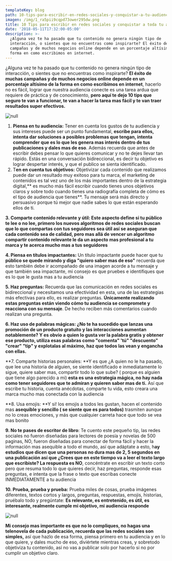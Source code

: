 ```yaml
---
templateKey: blog
path: 10-tips-para-escribir-en-redes-sociales-y-conquistar-a-tu-audiencia
imagen: /img/1_ra5pii9cqpd73ower295dw.png
title: 10 Tips para escribir en redes sociales y conquistar a toda tu audiencia
date: '2018-05-11T17:32:00-05:00'
description: >-
  ¿Alguna vez te ha pasado que tu contenido no genera ningún tipo de
  interacción, o sientes que no encuentras como inspirarte? El éxito de muchas
  campañas y de muchos negocios online depende en un porcentaje altísimo de la
  forma en como escribimos en internet.
---
```

¿Alguna vez te ha pasado que tu contenido no genera ningún tipo de interacción, o sientes que no encuentras como inspirarte? **El éxito de muchas campañas y de muchos negocios online depende en un porcentaje altísimo de la forma en como escribimos en internet**, hacerlo no es fácil, lograr que nuestra audiencia conecte es una tarea ardua que requiere de práctica y de conocimiento, **pero aquí te dejo 10 tips que seguro te van a funcionar, te van a hacer la tarea mas fácil y te van traer resultados super efectivos.**

![null](/img/1_ra5pii9cqpd73ower295dw.png)

1. **Piensa en tu audiencia:** Tener en cuenta los gustos de tu audiencia y sus intereses puede ser un punto fundamental, **escribe para ellos, intenta dar soluciones a posibles problemas que tengan, intenta comprender que es lo que les genera mas interés dentro de tus publicaciones y dales mas de eso**. Además recuerda que antes de escribir debes pensar lo que quieres comunicar y no te dejes llevar tan rápido. Estás en una conversación bidireccional, es decir tu objetivo es lograr despertar interés, y que el publico se sienta identificado.
2. T**en en cuenta tus objetivos:** Objetivizar cada contenido que realizamos puede dar un resultado muy exitoso para tu marca, el marketing de contenidos es tal vez uno de los más importantes dentro de la estrategia digital,** es mucho más fácil escribir cuando tienes unos objetivos claros y sobre todo cuando tienes una radiografía completa de cómo es el tipo de audiencia que tienes**. Tu mensaje será más directo y persuasivo porque tú mejor que nadie sabes lo que están esperando ellos de ti.

**3. Comparte contenido relevante y útil: **Este aspecto define si tu público te lee o no lee, primero los nuevos algoritmos de redes sociales buscan que lo que compartas con tus seguidores sea útil así se aseguran que cada contenido sea de calidad,** pero mas allá de vencer un algoritmo compartir contenido relevante le da un aspecto mas profesional a tu marca y te acerca mucho mas a tus seguidores**

**4. Piensa en títulos impactantes:** Un título impactante puede hacer que tu **público se quede mirando y diga "quiero saber mas de eso"** recuerda que esto también debe ir acompañado de una imagen acorde a tu mensaje y que también sea impactante, mi consejo es que pruebes e identifiques que es lo que le gusta mas a tu audiencia

**5. Haz preguntas:** Recuerda que las comunicación en redes sociales es bidireccional y necesitamos una efectividad en esta, una de las estrategias más efectivas para ello, es realizar preguntas. **Únicamente realizando estas preguntas están viendo cómo tu audiencia se compromete y reacciona con su mensaje**. De hecho reciben más comentarios cuando realizan una pregunta.

**6. Haz uso de palabras mágicas: **¿No te ha sucedido que lanzas una promoción de un producto gratuito y las interacciones aumentan notablemente? Y es obvio a quien lo gusta ver la palabra gratis y obtener ese producto, u**tiliza esas palabras como "comenta" 'tú" "descuento" "crear" "tip" y explotalas al máximo, haz que todos las vean y engancha con ellas.**

**7. Comparte historias personales: **Y es que ¿A quien no le ha pasado, que lee una historia de alguien, se siente identificado e inmediatamente lo sigue, quiere saber mas, compartir todo lo que sube? ( porque es alguien que tiene algo parecido a mi) **esta es una estrategia mágica, no hay nada como tener seguidores que te admiran y quieren saber mas de ti.** Así que escribe tu historia, cuenta anécdotas, comparte tu vida, esto creara una marca mucho mas conectada con la audiencia

**8. Usa emojis: **Y si! los emojis a todos les gustan, hacen el contenido mas **asequible y sencillo ( se siente que es para todos)** trasmiten aunque no lo creas emociones, y más que cualquier carreta hace que todo se vea mas bonito

**9. No te pases de escritor de libro**: Te cuento este pequeño tip, las redes sociales no fueron diseñadas para lectores de poesía y novelas de 500 paginas, NO, fueron diseñadas para conectar de forma fácil y hacer la información mas asequible a todo el mundo, así que adáptate a esto, h**ay estudios que dicen que una personas no dura mas de 2, 5 segundos en una publicación así que ¿Crees que en este tiempo va a leer el texto largo que escribiste? La respuesta es NO**, concéntrate en escribir un texto corto pero que resuma todo lo que quieres decir, haz preguntas, responde esas preguntas, e intenta que la frase o texto que escribas conecte INMEDIATAMENTE a tu audiencia

**10. Prueba, prueba y prueba:** Prueba miles de cosas, prueba imágenes diferentes, textos cortos y largos, preguntas, respuestas, emojis, historias, pruébalo todo y pregúntate: **Es relevante, es entretenido, es útil, es interesante, realmente cumple mi objetivo, mi audiencia responde**

![null](/img/1_izr1h8b8hwkyyjloaioyig.png)

**Mi consejo mas importante es que no lo compliques, no hagas una telenovela de cada publicación, recuerda que las redes sociales son simples,** así que hazlo de esa forma, piensa primero en tu audiencia y en lo que quiere, y dales mucho de eso, diviértete mientras creas, y sobretodo objetiviza tu contenido, así no vas a publicar solo por hacerlo si no por cumplir un objetivo claro.
